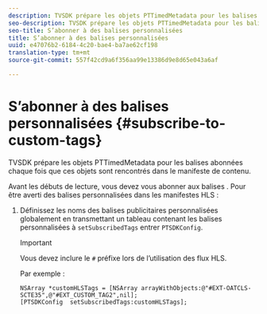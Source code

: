 ```yaml
---
description: TVSDK prépare les objets PTTimedMetadata pour les balises abonnées chaque fois que ces objets sont rencontrés dans le manifeste de contenu.
seo-description: TVSDK prépare les objets PTTimedMetadata pour les balises abonnées chaque fois que ces objets sont rencontrés dans le manifeste de contenu.
seo-title: S’abonner à des balises personnalisées
title: S’abonner à des balises personnalisées
uuid: e47076b2-6184-4c20-bae4-ba7ae62cf198
translation-type: tm+mt
source-git-commit: 557f42cd9a6f356aa99e13386d9e8d65e043a6af

---
```



# S’abonner à des balises personnalisées {#subscribe-to-custom-tags}

TVSDK prépare les objets PTTimedMetadata pour les balises abonnées chaque fois que ces objets sont rencontrés dans le manifeste de contenu.

Avant les débuts de lecture, vous devez vous abonner aux balises .
Pour être averti des balises personnalisées dans les manifestes HLS :

1. Définissez les noms des balises publicitaires personnalisées globalement en transmettant un tableau contenant les balises personnalisées à `setSubscribedTags` entrer `PTSDKConfig`.

   >[!IMPORTANT]
   >
   >Vous devez inclure le `#` préfixe lors de l’utilisation des flux HLS.

   Par exemple :

   ```
   NSArray *customHLSTags = [NSArray arrayWithObjects:@"#EXT-OATCLS-SCTE35",@"#EXT_CUSTOM_TAG2",nil]; 
   [PTSDKConfig  setSubscribedTags:customHLSTags];
   ```
